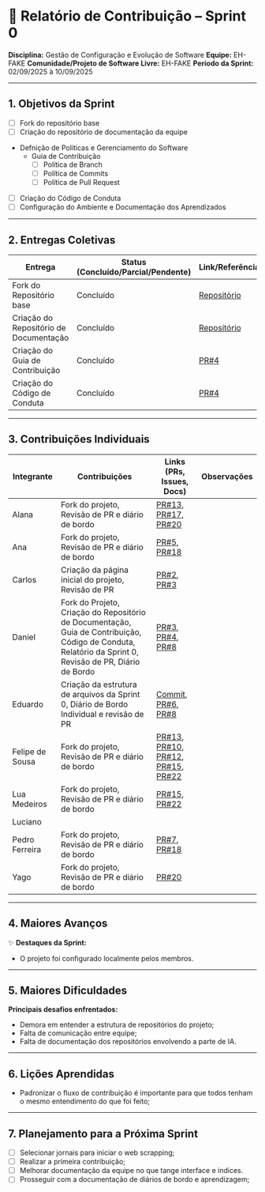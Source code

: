 # 📝 Relatório de Contribuição – Sprint 0

**Disciplina:** Gestão de Configuração e Evolução de Software
**Equipe:** EH-FAKE
**Comunidade/Projeto de Software Livre:** EH-FAKE
**Período da Sprint:** 02/09/2025 à 10/09/2025

---

## 1. Objetivos da Sprint

- [ ] Fork do repositório base
- [ ] Criação do repositório de documentação da equipe
- Defnição de Políticas e Gerenciamento do Software
  - Guia de Contribuição
    - [ ] Política de Branch
    - [ ] Política de Commits
    - [ ] Política de Pull Request
- [ ] Criação do Código de Conduta
- [ ] Configuração do Ambiente e Documentação dos Aprendizados

---

## 2. Entregas Coletivas

| Entrega                                | Status (Concluído/Parcial/Pendente) | Link/Referência                                                 | Observações |
| -------------------------------------- | ----------------------------------- | --------------------------------------------------------------- | ----------- |
| Fork do Repositório base               | Concluído                           | [Repositório](https://github.com/GCES-EhFake-Fork/checkUp)      |             |
| Criação do Repositório de Documentação | Concluído                           | [Repositório](https://github.com/GCES-EhFake-Fork/docs-interno) |             |
| Criação do Guia de Contribuição        | Concluído                           | [PR#4](https://github.com/GCES-EhFake-Fork/docs-interno/pull/4) |             |
| Criação do Código de Conduta           | Concluído                           | [PR#4](https://github.com/GCES-EhFake-Fork/docs-interno/pull/4) |             |

---

## 3. Contribuições Individuais


| Integrante      | Contribuições                                                                                                                                           | Links (PRs, Issues, Docs)                                                                                                                                                                                                                                                                                                                     | Observações |
| --------------- | ------------------------------------------------------------------------------------------------------------------------------------------------------- | --------------------------------------------------------------------------------------------------------------------------------------------------------------------------------------------------------------------------------------------------------------------------------------------------------------------------------------------- | ----------- |
| Alana           | Fork do projeto, Revisão de PR e diário de bordo                                                                                                        | [PR#13](https://github.com/GCES-EhFake-Fork/docs-interno/pull/13), [PR#17](https://github.com/GCES-EhFake-Fork/docs-interno/pull/17), [PR#20](https://github.com/GCES-EhFake-Fork/docs-interno/pull/20)                                                                                                                                       |             |
| Ana             | Fork do projeto, Revisão de PR e diário de bordo                                                                                                        | [PR#5](https://github.com/GCES-EhFake-Fork/docs-interno/pull/5), [PR#18](https://github.com/GCES-EhFake-Fork/docs-interno/pull/18)                                                                                                                                                                                                            |             |
| Carlos          | Criação da página inicial do projeto, Revisão de PR                                                                                                     | [PR#2](https://github.com/GCES-EhFake-Fork/docs-interno/pull/2), [PR#3](https://github.com/GCES-EhFake-Fork/docs-interno/pull/3)                                                                                                                                                                                                              |             |
| Daniel          | Fork do Projeto, Criação do Repositório de Documentação, Guia de Contribuição, Código de Conduta, Relatório da Sprint 0, Revisão de PR, Diário de Bordo | [PR#3](https://github.com/GCES-EhFake-Fork/docs-interno/pull/3), [PR#4](https://github.com/GCES-EhFake-Fork/docs-interno/pull/4), [PR#8](https://github.com/GCES-EhFake-Fork/docs-interno/pull/8)                                                                                                                                             |             |
| Eduardo         | Criação da estrutura de arquivos da Sprint 0, Diário de Bordo Individual e revisão de PR                                                                | [Commit](https://github.com/GCES-EhFake-Fork/docs-interno/commit/fb46aa7414b99f0c8a4d898c421a7d6fa4c62cd0), [PR#6](https://github.com/GCES-EhFake-Fork/docs-interno/pull/6), [PR#8](https://github.com/GCES-EhFake-Fork/docs-interno/pull/8)                                                                                                  |             |
| Felipe de Sousa | Fork do projeto, Revisão de PR e diário de bordo                                                                                                        | [PR#13](https://github.com/GCES-EhFake-Fork/docs-interno/pull/13), [PR#10](https://github.com/GCES-EhFake-Fork/docs-interno/pull/10), [PR#12](https://github.com/GCES-EhFake-Fork/docs-interno/pull/12), [PR#15](https://github.com/GCES-EhFake-Fork/docs-interno/pull/15), [PR#22](https://github.com/GCES-EhFake-Fork/docs-interno/pull/22) |             |
| Lua Medeiros    | Fork do projeto, Revisão de PR e diário de bordo                                                                                                        | [PR#15](https://github.com/GCES-EhFake-Fork/docs-interno/pull/15), [PR#22](https://github.com/GCES-EhFake-Fork/docs-interno/pull/22)                                                                                                                                                                                                          |             |
| Luciano         |                                                                                                                                                         |                                                                                                                                                                                                                                                                                                                                               |             |
| Pedro Ferreira  | Fork do projeto, Revisão de PR e diário de bordo                                                                                                        | [PR#7](https://github.com/GCES-EhFake-Fork/docs-interno/pull/7), [PR#18](https://github.com/GCES-EhFake-Fork/docs-interno/pull/18)                                                                                                                                                                                                            |             |
| Yago            | Fork do projeto, Revisão de PR e diário de bordo                                                                                                        | [PR#20](https://github.com/GCES-EhFake-Fork/docs-interno/pull/20)                                                                                                                                                                                                                                                                             |             |

---

## 4. Maiores Avanços

✨ **Destaques da Sprint:**

- O projeto foi configurado localmente pelos membros.

---

## 5. Maiores Dificuldades

**Principais desafios enfrentados:**

- Demora em entender a estrutura de repositórios do projeto;
- Falta de comunicação entre equipe;
- Falta de documentação dos repositórios envolvendo a parte de IA.

---

## 6. Lições Aprendidas

- Padronizar o fluxo de contribuição é importante para que todos tenham o mesmo entendimento do que foi feito;

---

## 7. Planejamento para a Próxima Sprint

- [ ] Selecionar jornais para iniciar o web scrapping;
- [ ] Realizar a primeira contribuição;
- [ ] Melhorar documentação da equipe no que tange interface e índices.
- [ ] Prosseguir com a documentação de diários de bordo e aprendizagem;
